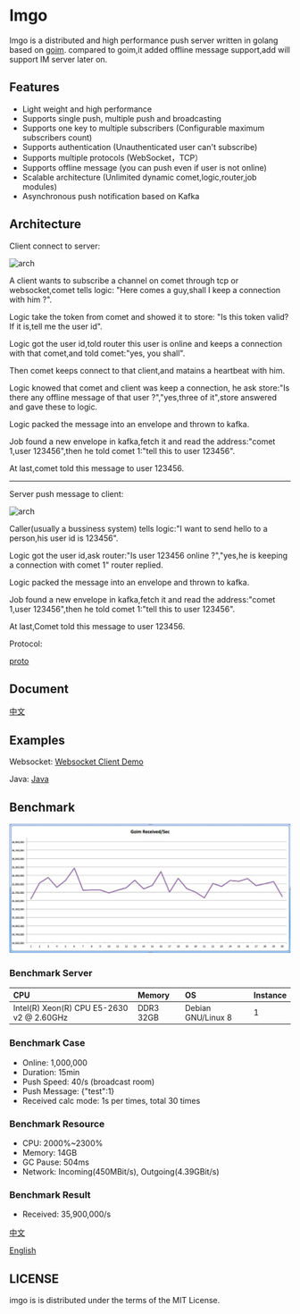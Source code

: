 Imgo
==============
Imgo is a distributed and high performance push server written in golang based on [goim](https://github.com/Terry-Mao/goim).
compared to goim,it added offline message support,add will support IM server later on.


## Features
 * Light weight and high performance
 * Supports single push, multiple push and broadcasting
 * Supports one key to multiple subscribers (Configurable maximum subscribers count)
 * Supports authentication (Unauthenticated user can't subscribe)
 * Supports multiple protocols (WebSocket，TCP）
 * Supports offline message (you can push even if user is not online)
 * Scalable architecture (Unlimited dynamic comet,logic,router,job modules)
 * Asynchronous push notification based on Kafka

## Architecture
Client connect to server:

![arch](https://github.com/imroc/imgo/blob/master/doc/connect.gif)

A client wants to subscribe a channel on comet through tcp or websocket,comet tells logic: "Here comes a guy,shall I keep a connection with him ?".

Logic take the token from comet and showed it to store: "Is this token valid? If it is,tell me the user id".

Logic got the user id,told router this user is online and keeps a connection with that comet,and told comet:"yes, you shall".

Then comet keeps connect to that client,and matains a heartbeat with him.

Logic knowed that comet and client was keep a connection, he ask store:"Is there any offline message of that user ?","yes,three of it",store answered and gave these to logic.

Logic packed the message into an envelope and thrown to kafka.

Job found a new envelope in kafka,fetch it and read the address:"comet 1,user 123456",then he told comet 1:"tell this to user 123456".

At last,comet told this message to user 123456.


-------


Server push message to client:

![arch](https://github.com/imroc/imgo/blob/master/doc/push.gif)

Caller(usually a bussiness system) tells logic:"I want to send hello to a person,his user id is 123456".

Logic got the user id,ask router:"Is user 123456 online ?","yes,he is keeping a connection with comet 1" router replied.

Logic packed the message into an envelope and thrown to kafka.

Job found a new envelope in kafka,fetch it and read the address:"comet 1,user 123456",then he told comet 1:"tell this to user 123456".

At last,Comet told this message to user 123456.

Protocol:

[proto](https://github.com/imroc/imgo/blob/master/doc/protocol.png)

## Document
[中文](./README_cn.md)

## Examples
Websocket: [Websocket Client Demo](https://github.com/imroc/imgo/tree/master/examples/javascript)

Java: [Java](https://github.com/imroc/imgo-java-sdk)

## Benchmark
![benchmark](./doc/benchmark.jpg)

### Benchmark Server
| CPU | Memory | OS | Instance |
| :---- | :---- | :---- | :---- |
| Intel(R) Xeon(R) CPU E5-2630 v2 @ 2.60GHz  | DDR3 32GB | Debian GNU/Linux 8 | 1 |

### Benchmark Case
* Online: 1,000,000
* Duration: 15min
* Push Speed: 40/s (broadcast room)
* Push Message: {"test":1}
* Received calc mode: 1s per times, total 30 times

### Benchmark Resource
* CPU: 2000%~2300%
* Memory: 14GB
* GC Pause: 504ms
* Network: Incoming(450MBit/s), Outgoing(4.39GBit/s)

### Benchmark Result
* Received: 35,900,000/s

[中文](./doc/benchmark_cn.md)

[English](./doc/benchmark_en.md)

## LICENSE
imgo is is distributed under the terms of the MIT License.
